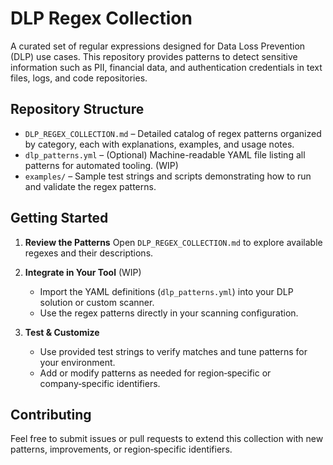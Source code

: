 # DLP Regex Collection

A curated set of regular expressions designed for Data Loss Prevention (DLP) use cases. This repository provides patterns to detect sensitive information such as PII, financial data, and authentication credentials in text files, logs, and code repositories.

## Repository Structure

* `DLP_REGEX_COLLECTION.md` – Detailed catalog of regex patterns organized by category, each with explanations, examples, and usage notes.
* `dlp_patterns.yml` – (Optional) Machine-readable YAML file listing all patterns for automated tooling. (WIP)
* `examples/` – Sample test strings and scripts demonstrating how to run and validate the regex patterns.

## Getting Started

1. **Review the Patterns**
   Open `DLP_REGEX_COLLECTION.md` to explore available regexes and their descriptions.

2. **Integrate in Your Tool** (WIP)

   * Import the YAML definitions (`dlp_patterns.yml`) into your DLP solution or custom scanner.
   * Use the regex patterns directly in your scanning configuration.

3. **Test & Customize**

   * Use provided test strings to verify matches and tune patterns for your environment.
   * Add or modify patterns as needed for region‑specific or company‑specific identifiers.

## Contributing

Feel free to submit issues or pull requests to extend this collection with new patterns, improvements, or region‑specific identifiers.

